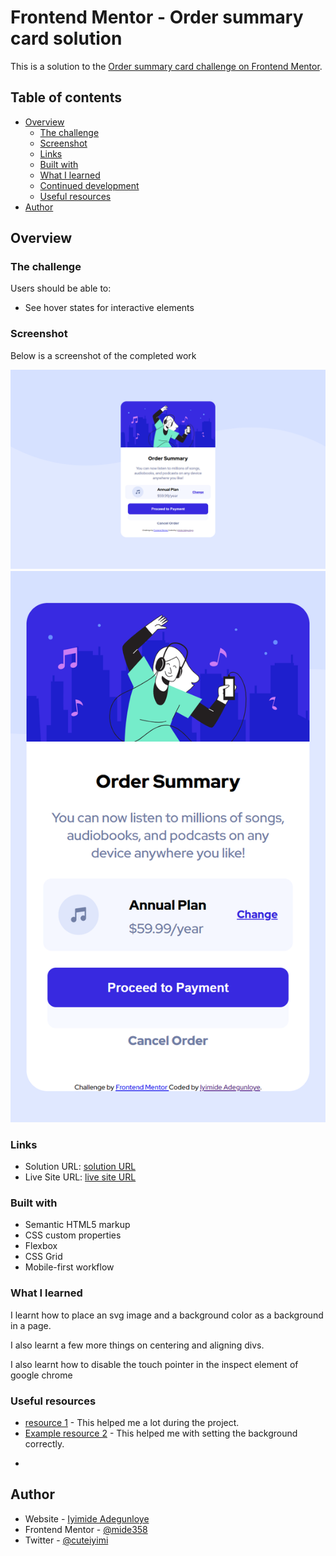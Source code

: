 # Frontend Mentor - Order summary card solution

This is a solution to the [Order summary card challenge on Frontend Mentor](https://www.frontendmentor.io/challenges/order-summary-component-QlPmajDUj).

## Table of contents

- [Overview](#overview)
  - [The challenge](#the-challenge)
  - [Screenshot](#screenshot)
  - [Links](#links)
  - [Built with](#built-with)
  - [What I learned](#what-i-learned)
  - [Continued development](#continued-development)
  - [Useful resources](#useful-resources)
- [Author](#author)

## Overview

### The challenge

Users should be able to:

- See hover states for interactive elements

### Screenshot

Below is a screenshot of the completed work

![](images\screenshot-desktop.png)
![](images\screenshot-mobile.png)

### Links

- Solution URL: [solution URL](https://github.com/mide358/Order-Summary)
- Live Site URL: [live site URL](https://mide-order.netlify.app/)

### Built with

- Semantic HTML5 markup
- CSS custom properties
- Flexbox
- CSS Grid
- Mobile-first workflow

### What I learned

I learnt how to place an svg image and a background color as a background in a page.

I also learnt a few more things on centering and aligning divs.

I also learnt how to disable the touch pointer in the inspect element of google chrome

### Useful resources

- [ resource 1](www.https://stackoverflow.com/) - This helped me a lot during the project.
- [Example resource 2](https://www.codegrepper.com/) - This helped me with setting the background correctly.

*

## Author

- Website - [Iyimide Adegunloye](https://iyimide.netlify.app/)
- Frontend Mentor - [@mide358](https://www.frontendmentor.io/profile/mide358)
- Twitter - [@cuteiyimi](https://www.twitter.com/cuteiyimi)
